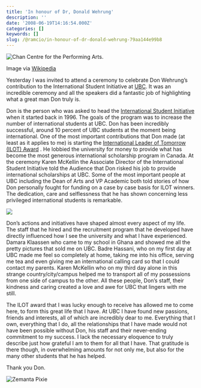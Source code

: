 ```yaml
---
title: 'In honour of Dr, Donald Wehrung'
description: ''
date: '2008-06-19T14:16:54.000Z'
categories: []
keywords: []
slug: /@ramcio/in-honour-of-dr-donald-wehrung-79aa144e99b8
---
```


![Chan Centre for the Performing Arts.](https://cdn-images-1.medium.com/max/800/0*fjGwOXwHQEgrVPj2.jpg)

Image via [Wikipedia](http://commons.wikipedia.org/wiki/Image:Chan-Ctr-popup.jpg)

Yesterday I was invited to attend a ceremony to celebrate Don Wehrung’s contribution to the International Student Initiative at [UBC](http://www.ubc.ca/ "University of British Columbia"). It was an incredible ceremony and all the speakers did a fantastic job of highlighting what a great man Don truly is.

Don is the person who was asked to head the [International Student Initiative](http://www.students.ubc.ca/calendar/index.cfm?tree=6,231,732,0#9395) when it started back in 1996. The goals of the program was to increase the number of international students at UBC. Don has been incredibly successful, around 10 percent of UBC students at the moment being international. One of the most important contributions that Don made (at least as it applies to me) is starting the [International Leader of Tomorrow (ILOT) Award](https://you.ubc.ca/ubc/vancouver/ilot.ezc "ILOT award") . He lobbied the university for money to provide what has become the most generous international scholarship program in Canada. At the ceremony Karen McKellin the Associate Director of the International Student Initiative told the Audience that Don risked his job to provide international scholarships at UBC. Some of the most important people at UBC including the Dean of Arts and VP Academic both told stories of how Don personally fought for funding on a case by case basis for ILOT winners. The dedication, care and selflessness that he has shown concerning less privileged international students is remarkable.

![](img/0__LCfD431lgU85tDdQ.jpg)

Don’s actions and initiatives have shaped almost every aspect of my life. The staff that he hired and the recruitment program that he developed have directly influenced how I see the university and what I have experienced. Damara Klaassen who came to my school in Ghana and showed me all the pretty pictures that sold me on UBC. Badre Hassani, who on my first day at UBC made me feel so completely at home, taking me into his office, serving me tea and even giving me an international calling card so that I could contact my parents. Karen McKellin who on my third day alone in this strange country/city/campus helped me to transport all of my possessions from one side of campus to the other. All these people, Don’s staff, their kindness and caring created a love and awe for UBC that lingers with me still.

The ILOT award that I was lucky enough to receive has allowed me to come here, to form this great life that I have. At UBC I have found new passions, friends and interests, all of which are incredibly dear to me. Everything that I own, everything that I do, all the relationships that I have made would not have been possible without Don, his staff and their never-ending commitment to my success. I lack the necessary eloquence to truly describe just how grateful I am to them for all that I have. That gratitude is there though, in overwhelming amounts for not only me, but also for the many other students that he has helped.

Thank you Don.

![Zemanta Pixie](https://cdn-images-1.medium.com/max/800/0*F8gX66iQO5SiQsXq.)
